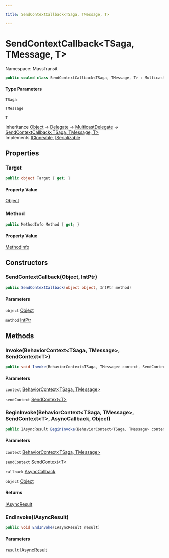 ```yaml
---

title: SendContextCallback<TSaga, TMessage, T>

---
```


# SendContextCallback\<TSaga, TMessage, T\>

Namespace: MassTransit

```csharp
public sealed class SendContextCallback<TSaga, TMessage, T> : MulticastDelegate, ICloneable, ISerializable
```

#### Type Parameters

`TSaga`<br/>

`TMessage`<br/>

`T`<br/>

Inheritance [Object](https://learn.microsoft.com/en-us/dotnet/api/system.object) → [Delegate](https://learn.microsoft.com/en-us/dotnet/api/system.delegate) → [MulticastDelegate](https://learn.microsoft.com/en-us/dotnet/api/system.multicastdelegate) → [SendContextCallback\<TSaga, TMessage, T\>](../masstransit/sendcontextcallback-3)<br/>
Implements [ICloneable](https://learn.microsoft.com/en-us/dotnet/api/system.icloneable), [ISerializable](https://learn.microsoft.com/en-us/dotnet/api/system.runtime.serialization.iserializable)

## Properties

### **Target**

```csharp
public object Target { get; }
```

#### Property Value

[Object](https://learn.microsoft.com/en-us/dotnet/api/system.object)<br/>

### **Method**

```csharp
public MethodInfo Method { get; }
```

#### Property Value

[MethodInfo](https://learn.microsoft.com/en-us/dotnet/api/system.reflection.methodinfo)<br/>

## Constructors

### **SendContextCallback(Object, IntPtr)**

```csharp
public SendContextCallback(object object, IntPtr method)
```

#### Parameters

`object` [Object](https://learn.microsoft.com/en-us/dotnet/api/system.object)<br/>

`method` [IntPtr](https://learn.microsoft.com/en-us/dotnet/api/system.intptr)<br/>

## Methods

### **Invoke(BehaviorContext\<TSaga, TMessage\>, SendContext\<T\>)**

```csharp
public void Invoke(BehaviorContext<TSaga, TMessage> context, SendContext<T> sendContext)
```

#### Parameters

`context` [BehaviorContext\<TSaga, TMessage\>](../masstransit/behaviorcontext-2)<br/>

`sendContext` [SendContext\<T\>](../masstransit/sendcontext-1)<br/>

### **BeginInvoke(BehaviorContext\<TSaga, TMessage\>, SendContext\<T\>, AsyncCallback, Object)**

```csharp
public IAsyncResult BeginInvoke(BehaviorContext<TSaga, TMessage> context, SendContext<T> sendContext, AsyncCallback callback, object object)
```

#### Parameters

`context` [BehaviorContext\<TSaga, TMessage\>](../masstransit/behaviorcontext-2)<br/>

`sendContext` [SendContext\<T\>](../masstransit/sendcontext-1)<br/>

`callback` [AsyncCallback](https://learn.microsoft.com/en-us/dotnet/api/system.asynccallback)<br/>

`object` [Object](https://learn.microsoft.com/en-us/dotnet/api/system.object)<br/>

#### Returns

[IAsyncResult](https://learn.microsoft.com/en-us/dotnet/api/system.iasyncresult)<br/>

### **EndInvoke(IAsyncResult)**

```csharp
public void EndInvoke(IAsyncResult result)
```

#### Parameters

`result` [IAsyncResult](https://learn.microsoft.com/en-us/dotnet/api/system.iasyncresult)<br/>
